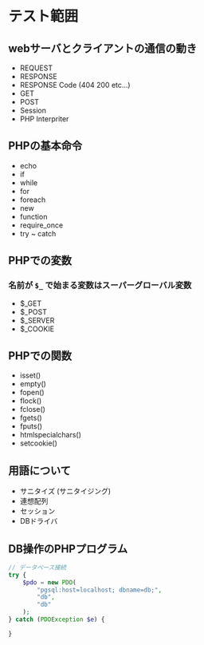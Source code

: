 # テスト範囲

## webサーバとクライアントの通信の動き

* REQUEST
* RESPONSE
* RESPONSE Code (404 200 etc...)
* GET
* POST
* Session
* PHP Interpriter

## PHPの基本命令

* echo
* if
* while
* for
* foreach
* new 
* function
* require_once
* try ~ catch

## PHPでの変数

### 名前が `$_` で始まる変数はスーパーグローバル変数

* $_GET
* $_POST
* $_SERVER
* $_COOKIE

## PHPでの関数

* isset()
* empty()
* fopen()
* flock()
* fclose()
* fgets()
* fputs()
* htmlspecialchars()
* setcookie()

## 用語について

* サニタイズ (サニタイジング)
* 連想配列
* セッション
* DBドライバ

## DB操作のPHPプログラム

```php
// データベース接続
try {
    $pdo = new PDO(
        "pgsql:host=localhost; dbname=db;",
        "db", 
        "db"
    );
} catch (PDOException $e) {

}
```